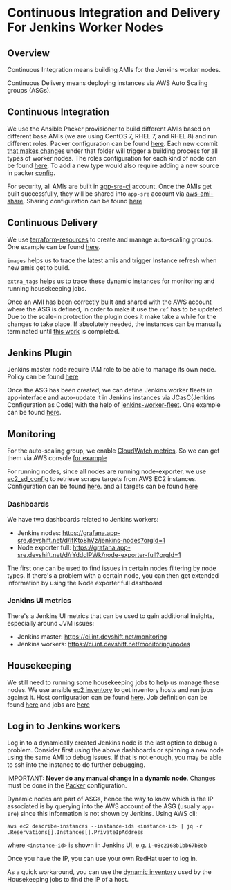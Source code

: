 # Continuous Integration and Delivery For Jenkins Worker Nodes

## Overview

Continuous Integration means building AMIs for the Jenkins worker nodes.

Continuous Delivery means deploying instances via AWS Auto Scaling groups (ASGs).

## Continuous Integration

We use the Ansible Packer provisioner to build different AMIs based on different base AMIs (we are using CentOS 7, RHEL 7, and RHEL 8) and run different roles. Packer configuration can be found [here](https://gitlab.cee.redhat.com/app-sre/infra/-/tree/master/packer). Each new commit [that makes changes](https://gitlab.cee.redhat.com/app-sre/infra/-/blob/master/build_images.sh#L51-56) under that folder will trigger a building process for all types of worker nodes. The roles configuration for each kind of node can be found [here](https://gitlab.cee.redhat.com/app-sre/infra/-/blob/master/packer/ansible/jenkins-worker.yaml). To add a new type would also require adding a new source in packer [config](https://gitlab.cee.redhat.com/app-sre/infra/-/blob/master/packer/worker.pkr.hcl#L40-80).

For security, all AMIs are built in [app-sre-ci](https://gitlab.cee.redhat.com/service/app-interface/-/blob/master/data/aws/app-sre-ci/account.yml) account. Once the AMIs get built successfully, they will be shared into `app-sre` account via [aws-ami-share](https://github.com/app-sre/qontract-reconcile/blob/master/reconcile/aws_ami_share.py). Sharing configuration can be found [here](https://gitlab.cee.redhat.com/service/app-interface/-/blob/master/data/aws/app-sre-ci/account.yml#L47-50)

## Continuous Delivery

We use [terraform-resources](https://gitlab.cee.redhat.com/service/app-interface/-/tree/master#manage-aws-autoscaling-group-via-app-interface-openshiftnamespace-1yml) to create and manage auto-scaling groups. One example can be found [here](https://gitlab.cee.redhat.com/service/app-interface/-/blob/master/data/services/app-sre/namespaces/app-sre-ci.yaml#L96-116).

`images` helps us to trace the latest amis and trigger Instance refresh when new amis get to build.

`extra_tags` helps us to trace these dynamic instances for monitoring and running housekeeping jobs.

Once an AMI has been correctly built and shared with the AWS account where the ASG is defined, in order to make it use the `ref` has to be updated. Due to the scale-in protection the plugin does it make take a while for the changes to take place. If absolutely needed, the instances can be manually terminated until [this work](/docs/app-sre/design-docs/jenkins-worker-fleet.md) is completed.

## Jenkins Plugin

Jenkins master node require IAM role to be able to manage its own node. Policy can be found [here](https://gitlab.cee.redhat.com/app-sre/infra/-/blob/master/terraform/app-sre/app-sre-ci/ci-int-nodes.tf#L131-187)

Once the ASG has been created, we can define Jenkins worker fleets in app-interface and auto-update it in Jenkins instances via JCasC(Jenkins Configuration as Code) with the help of [jenkins-worker-fleet](https://github.com/app-sre/qontract-reconcile/blob/master/reconcile/jenkins_worker_fleets.py). One example can be found [here](https://gitlab.cee.redhat.com/service/app-interface/-/blob/master/data/dependencies/ci-int/ci-int.yml#L20-28). 

## Monitoring

For the auto-scaling group, we enable [CloudWatch metrics](https://gitlab.cee.redhat.com/service/app-interface/-/blob/master/resources/terraform/resources/app-sre/production/ci-int-asg-1.yml#L18-39). So we can get them via AWS console [for example](https://us-east-1.console.aws.amazon.com/ec2/home?region=us-east-1#AutoScalingGroupDetails:id=ci-int-jenkins-worker-app-interface;view=monitoring)

For running nodes, since all nodes are running node-exporter, we use [ec2_sd_config](https://prometheus.io/docs/prometheus/latest/configuration/configuration/#ec2_sd_config) to retrieve scrape targets from AWS EC2 instances. Configuration can be found [here](https://gitlab.cee.redhat.com/service/app-interface/-/blob/master/resources/observability/prometheus/prometheus-app-sre-additional-scrapeconfig-internal.secret.yaml#L176-190). and all targets can be found [here](https://prometheus.appsrep05ue1.devshift.net/targets#pool-jenkins_worker)

### Dashboards

We have two dashboards related to Jenkins workers:

* Jenkins nodes: https://grafana.app-sre.devshift.net/d/IfKto8hVz/jenkins-nodes?orgId=1
* Node exporter full: https://grafana.app-sre.devshift.net/d/rYdddlPWk/node-exporter-full?orgId=1

The first one can be used to find issues in certain nodes filtering by node types. If there's a problem with a certain node, you can then get extended information by using the Node exporter full dashboard

### Jenkins UI metrics

There's a Jenkins UI metrics that can be used to gain additional insights, especially around JVM issues:

* Jenkins master: https://ci.int.devshift.net/monitoring
* Jenkins workers: https://ci.int.devshift.net/monitoring/nodes

## Housekeeping

We still need to running some housekeeping jobs to help us manage these nodes. We use ansible [ec2 inventory](https://docs.ansible.com/ansible/latest/collections/amazon/aws/aws_ec2_inventory.html) to get inventory hosts and run jobs against it. Host configuration can be found [here](https://gitlab.cee.redhat.com/app-sre/infra/-/blob/master/ansible/hosts/aws_ec2.yaml). Job definition can be found [here](https://gitlab.cee.redhat.com/service/app-interface/-/blob/master/resources/jenkins/app-sre/job-templates.yaml#L203-250) and jobs are [here](https://gitlab.cee.redhat.com/service/app-interface/-/blob/master/data/services/app-sre/cicd/ci-int/jobs.yaml#L104-118)

## Log in to Jenkins workers

Log in to a dynamically created Jenkins node is the last option to debug a problem. Consider first using the above dashboards or spinning a new node using the same AMI to debug issues. If that is not enough, you may be able to ssh into the instance to do further debugging.

IMPORTANT: **Never do any manual change in a dynamic node**. Changes must be done in the [Packer](https://gitlab.cee.redhat.com/app-sre/infra/-/tree/master/packer) configuration.

Dynamic nodes are part of ASGs, hence the way to know which is the IP associated is by querying into the AWS account of the ASG (usually `app-sre`) since this information is not shown by Jenkins. Using AWS cli:

```
aws ec2 describe-instances --instance-ids <instance-id> | jq -r .Reservations[].Instances[].PrivateIpAddress
```

where `<instance-id>` is shown in Jenkins UI, e.g. `i-08c2168b1bb67b8eb`

Once you have the IP, you can use your own RedHat user to log in.

As a quick workaround, you can use the [dynamic inventory](https://gitlab.cee.redhat.com/app-sre/infra/-/blob/master/ansible/hosts/aws_ec2_host.json) used by the Housekeeping jobs to find the IP of a host.
